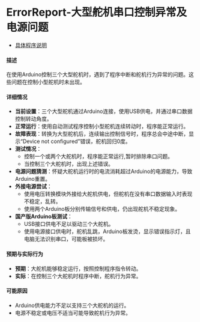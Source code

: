 # ErrorReport-大型舵机串口控制异常及电源问题


- [具体程序说明](TripleServoController.md)


#### 描述
在使用Arduino控制三个大型舵机时，遇到了程序中断和舵机行为异常的问题。这些问题在控制小型舵机时未出现。

#### 详细情况
- **当前设置**：三个大型舵机通过Arduino连接，使用USB供电，并通过串口数据控制转动角度。
- **正常运行**：使用自动测试程序控制小型舵机连续转动时，程序能正常运行。
- **故障表现**：转换为大型舵机后，连续输出控制信号时，程序总会中途中断，显示“Device not configured”错误，舵机回归0度。
- **测试情况**：
    - 控制一个或两个大舵机时，程序能正常运行,暂时排除串口问题。
    - 当控制三个大舵机时，出现上述错误。
- **电源问题猜测**：怀疑大舵机运行时的电流消耗超过Arduino的电源能力，导致Arduino重置。
- **外接电源尝试**：
    - 使用电压转换模块外接给大舵机供电，但舵机在没有串口数据输入时表现不稳定，乱转。
    - 使用两个Arduino板分别传输信号和供电，仍出现舵机不稳定现象。
- **国产版Arduino板测试**：
    - USB接口供电不足以驱动三个大舵机。
    - 使用电源接口供电时，舵机乱跳，Arduino板发烫，显示错误指示灯，且电脑无法识别串口，可能板被损坏。

#### 预期与实际行为
- **预期**：大舵机能够稳定运行，按照控制程序指令转动。
- **实际**：在控制三个大舵机时程序中断，舵机行为异常。

#### 可能原因
- Arduino供电能力不足以支持三个大舵机的运行。
- 电源不稳定或电压不适当可能导致舵机行为异常。
